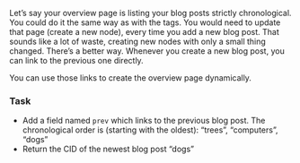 Let’s say your overview page is listing your blog posts strictly chronological. You could do it the same way as with the tags. You would need to update that page (create a new node), every time you add a new blog post. That sounds like a lot of waste, creating new nodes with only a small thing changed. There’s a better way. Whenever you create a new blog post, you can link to the previous one directly.

You can use those links to create the overview page dynamically.

### Task

 - Add a field named `prev` which links to the previous blog post. The chronological order is (starting with the oldest): “trees”, “computers”, “dogs”
 - Return the CID of the newest blog post “dogs”

